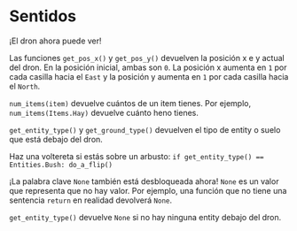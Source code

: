 # Sentidos
¡El dron ahora puede ver!

Las funciones `get_pos_x()` y `get_pos_y()` devuelven la posición x e y actual del dron. En la posición inicial, ambas son `0`. La posición x aumenta en `1` por cada casilla hacia el `East` y la posición y aumenta en `1` por cada casilla hacia el `North`.

`num_items(item)` devuelve cuántos de un item tienes.
Por ejemplo, `num_items(Items.Hay)` devuelve cuánto heno tienes.

`get_entity_type()` y `get_ground_type()` devuelven el tipo de entity o suelo que está debajo del dron.

Haz una voltereta si estás sobre un arbusto:
`if get_entity_type() == Entities.Bush:
	do_a_flip()`

¡La palabra clave `None` también está desbloqueada ahora! `None` es un valor que representa que no hay valor.
Por ejemplo, una función que no tiene una sentencia `return` en realidad devolverá `None`.

`get_entity_type()` devuelve `None` si no hay ninguna entity debajo del dron.
